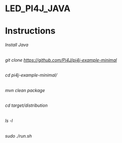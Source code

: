 # LED_PI4J_JAVA

# Instructions

###### Install Java
###### git clone https://github.com/Pi4J/pi4j-example-minimal
###### cd pi4j-example-minimal/
###### mvn clean package
###### cd target/distribution
###### ls -l
###### sudo ./run.sh 
